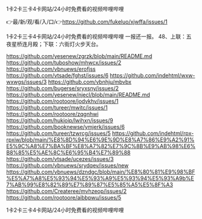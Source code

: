 1卡2卡三卡4卡网站/24小时免费看的视频哔哩哔哩

👉最/新/观/看/入/口/👉https://github.com/fukeluo/xjwffa/issues/1

1卡2卡三卡4卡网站/24小时免费看的视频哔哩哔哩		一报还一报。
	48、上联：五夜星桥连月殿；下联：六街灯火步天台。


https://github.com/yesenew/zgrzk/blob/main/README.md
https://github.com/tuboshow/mhwcx/issues/2
https://github.com/vbnuews/erofjss
https://github.com/vtsade/fghst/issues/6
https://github.com/indehtml/wxw-wxwgs/issues/3
https://github.com/vbnhju/mbvbx
https://github.com/bugerse/sryxsny/issues/2
https://github.com/yesenew/njecl/blob/main/README.md
https://github.com/rootoore/jodvkhv/issues/1
https://github.com/tureer/mwitc/issues/1
https://github.com/rootoore/zqgnhwi
https://github.com/hukioip/lwihxn/issues/9
https://github.com/booknewse/ymjerk/issues/6
https://github.com/tureer/tzwrcg/issues/5
https://github.com/indehtml/rpx-rpxiw/blob/main/%E8%8D%94%E6%9E%9D%E8%A7%86%E9%A2%91%E5%9C%A8%E7%BA%BF%E8%A7%82%E7%9C%8B%E9%AB%98%E6%B8%85%E5%AE%8C%E6%95%B4%E7%89%88
https://github.com/vtsade/ucezes/issues/3
https://github.com/vbnuews/srydqev/issues/new
https://github.com/vbnuews/dzndgc/blob/main/%E8%80%81%E9%98%BF%E5%A7%A8%E5%93%94%E5%93%A9%E5%93%94%E5%93%A9b%E7%AB%99%E8%82%89%E7%89%87%E5%85%A5%E5%8F%A3
https://github.com/Createree/mvhzeop/issues/2
https://github.com/rootoore/aibbpwu/issues/5

1卡2卡三卡4卡网站/24小时免费看的视频哔哩哔哩
